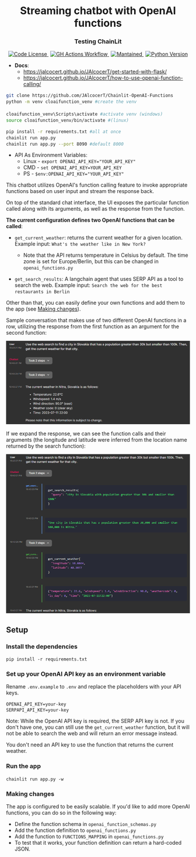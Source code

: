 <div align="center">
  <h1>Streaming chatbot with OpenAI functions</h1>
</div>

<div align="center">
  <h3>Testing ChainLit</h3>
</div>



<div align="center">
  <a href="https://github.com/JAlcocerT/Streamlit-MultiChat?tab=GPL-3.0-1-ov-file" style="margin-right: 5px;">
    <img alt="Code License" src="https://img.shields.io/badge/License-GPLv3-blue.svg" />
  </a>
  <a href="https://github.com/JAlcocerT/Streamlit-MultiChat/actions/workflows/Streamlit_GHA_MultiArch.yml" style="margin-right: 5px;">
    <img alt="GH Actions Workflow" src="https://github.com/JAlcocerT/Streamlit-MultiChat/actions/workflows/Streamlit_GHA_MultiArch.yml/badge.svg" />
  </a>
  <a href="https://GitHub.com/JAlcocerT/Streamlit-Multichat/graphs/commit-activity" style="margin-right: 5px;">
    <img alt="Mantained" src="https://img.shields.io/badge/Maintained%3F-yes-green.svg" />
  </a>
  <a href="https://www.python.org/downloads/release/python-312">
    <img alt="Python Version" src="https://img.shields.io/badge/python-3.12-blue.svg" />
  </a>
</div>

* **Docs**:
  * https://jalcocert.github.io/JAlcocerT/get-started-with-flask/
  * https://jalcocert.github.io/JAlcocerT/how-to-use-openai-function-calling/

```sh
git clone https://github.com/JAlcocerT/Chainlit-OpenAI-Functions
python -m venv cloaifunction_venv #create the venv

cloaifunction_venv\Scripts\activate #activate venv (windows)
source cloaifunction_venv/bin/activate #(linux)
```

```sh
pip install -r requirements.txt #all at once
chainlit run app.py
chainlit run app.py --port 8090 #default 8000
```

* API As Environment Variables:
  * Linux - `export OPENAI_API_KEY="YOUR_API_KEY"`
  * CMD - `set OPENAI_API_KEY=YOUR_API_KEY`
  * PS - `$env:OPENAI_API_KEY="YOUR_API_KEY"`

This chatbot utilizes OpenAI's function calling feature to invoke appropriate functions based on user input and stream the response back.

On top of the standard chat interface, the UI exposes the particular function called along with its arguments, as well as the response from the function.

**The current configuration defines two OpenAI functions that can be called**:
- `get_current_weather`: returns the current weather for a given location. Example input: `What's the weather like in New York?`
  - Note that the API returns temperature in Celsius by default. The time zone is set for Europe/Berlin, but this can be changed in `openai_functions.py`

- `get_search_results`: A langchain agent that uses SERP API as a tool to search the web. Example input: `Search the web for the best restaurants in Berlin`

Other than that, you can easily define your own functions and add them to the app (see [Making changes](#making-changes)).

Sample conversation that makes use of two different OpenAI functions in a row, utilizing the response from the first function as an argument for the second function:

![alt text](images/example_response.png)

If we expand the response, we can see the function calls and their arguments (the longitude and latitude were inferred from the location name returned by the search function):

![alt text](images/example_response_functions.png)

## Setup

### Install the dependencies
```
pip install -r requirements.txt
```

### Set up your OpenAI API key as an environment variable

Rename `.env.example` to `.env` and replace the placeholders with your API keys.
```
OPENAI_API_KEY=your-key
SERPAPI_API_KEY=your-key
```
Note: While the OpenAI API key is required, the SERP API key is not. If you don't have one, you can still use the `get_current_weather` function, but it will not be able to search the web and will return an error message instead.

You don't need an API key to use the function that returns the current weather.

### Run the app
```
chainlit run app.py -w
```

### Making changes

The app is configured to be easily scalable. If you'd like to add more OpenAI functions, you can do so in the following way:

- Define the function schema in `openai_function_schemas.py`
- Add the function definition to `openai_functions.py`
- Add the function to `FUNCTIONS_MAPPING` in `openai_functions.py`
- To test that it works, your function definition can return a hard-coded JSON.